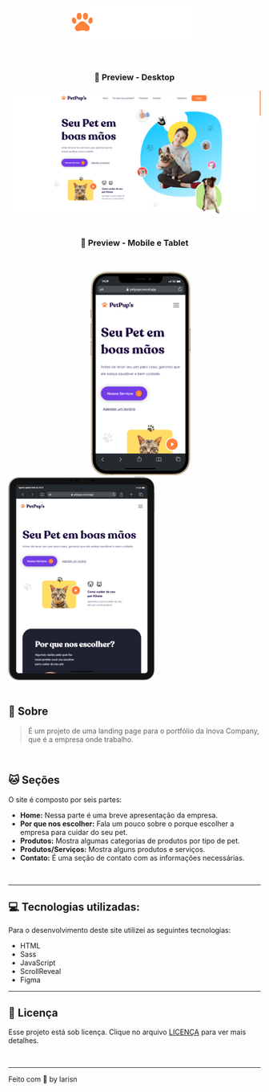
<h1 align="center">
<img src="assets/img//brand-footer.svg" width="250px">
</h1>
<br>

<h3 align="center">
🐾 Preview - Desktop
</h3>

![Desktop](https://github.com/larisn/petpups/blob/main/assets/img/preview.png)
<br>
<br>

<h3 align="center">
🐾 Preview - Mobile e Tablet
</h3>
<br>

&ensp; &ensp; &ensp; &ensp; &ensp; &ensp; &ensp; &ensp; &ensp; &ensp; &ensp; &ensp; &ensp; &ensp; &ensp; <img src="assets/img/preview-mobile.png" width="200px"> &ensp; &ensp; &ensp; <img src="assets/img/preview-tablet.png" width="293px">
<br>
<br>

## 🐶 Sobre

> É um projeto de uma landing page para o portfólio da Inova Company, que é a empresa onde trabalho.
<br>


## 🐱 Seções
O site é composto por seis partes:

- **Home:** Nessa parte é uma breve apresentação da empresa.
- **Por que nos escolher:** Fala um pouco sobre o porque escolher a empresa para cuidar do seu pet.
- **Produtos:** Mostra algumas categorias de produtos por tipo de pet.
- **Produtos/Serviços:** Mostra alguns produtos e serviços.
- **Contato:** É uma seção de contato com as informações necessárias.
<br>

---

## 💻 Tecnologias utilizadas:

Para o desenvolvimento deste site utilizei as seguintes tecnologias:

* HTML
* Sass
* JavaScript
* ScrollReveal
* Figma

---

## 🎐 Licença
Esse projeto está sob licença. Clique no arquivo [LICENÇA](https://github.com/larisn/larisn/blob/main/LICENSE.md) para ver mais detalhes.

<br>

---

Feito com 💜 by larisn
